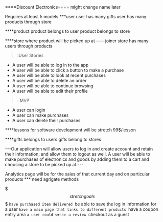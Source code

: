 ====Discount Electronics====  might change name later

Requires at least 5 models
***user 
user has many gifts
user has many products through store

****product
product belongs to user
product belongs to store

****store where product will be picked up at ---- joiner
store has many users through products

>:User Stories
-   A user will be able to log in to the app
-   A user will be able to click a button to make a purchase
-   A user will be able to look at recent purchases
-   A user will be able to delete an order
-   A user will be able to continue browsing
-   A user will be able to edit their profile

>: MVP
-   A user can login
-   A user can make purchases
-   A user can delete their purchases

****lessons for software development
will be stretch
99$/lesson


****gifts belongs to users
gifts belong to stores


---Our application will allow users to log in and create account and retain their information, and allow them to logout as well. A user will be able 
to make purchases of electronics and goods by adding them to a cart and choosing a store to be picked up at.---

Analytics page will be for the sales of that current day and on particular products
*** need agrigate methods

$$$stretch goals$$$
``have purchased item delivered
``be able to save the log in information for a user
``have a main page that links to different products
``have a coupon entry area
``a user could write a review
``checkout as a guest